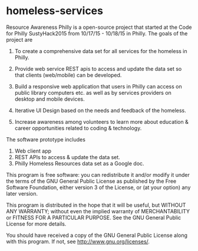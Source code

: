# homeless-services
Resource Awareness Philly is a open-source project that started at the Code for Philly SustyHack2015 from 10/17/15 - 10/18/15 in Philly. 
The goals of the project are

1. To create a comprehensive data set for all services for the homeless in Philly.

2. Provide web service REST apis to access and update the data set so that clients (web/mobile) can be developed.

3. Build a responsive web application that users in Philly can access on public library computers etc. as well as by services providers on desktop and mobile devices.

4. Iterative UI Design based on the needs and feedback of the homeless.

5. Increase awareness among volunteers to learn more about education & career opportunities related to coding & technology.

The software prototype includes
1. Web client app
2. REST APIs to access & update the data set.
3. Philly Homeless Resources data set as a Google doc.

This program is free software: you can redistribute it and/or modify it under the terms of the GNU General Public License as published by the Free Software Foundation, either version 3 of the License, or (at your option) any later version.

This program is distributed in the hope that it will be useful, but WITHOUT ANY WARRANTY; without even the implied warranty of MERCHANTABILITY or FITNESS FOR A PARTICULAR PURPOSE. See the GNU General Public License for more details.

You should have received a copy of the GNU General Public License along with this program. If not, see http://www.gnu.org/licenses/.
